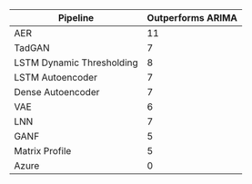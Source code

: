 | Pipeline                  |  Outperforms ARIMA |
|---------------------------|--------------------|
| AER                       |          11        |
| TadGAN                    |          7         |
| LSTM Dynamic Thresholding |          8         |
| LSTM Autoencoder          |          7         |
| Dense Autoencoder         |          7         |
| VAE                       |          6         |
| LNN                       |          7         |
| GANF                      |          5         |
| Matrix Profile            |          5         |
| Azure                     |          0         |
